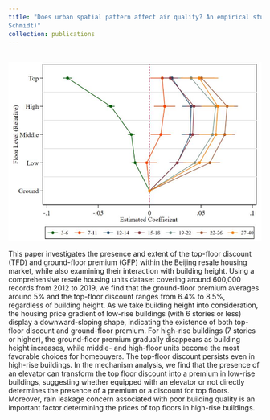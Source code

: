 ```yaml
---
title: "Does urban spatial pattern affect air quality? An empirical study from Germany metropolitan regions (with Stephan 
Schmidt)"
collection: publications
---
```



<br/><img src='/images/JRS.jpg'>

This paper investigates the presence and extent of the top-floor discount (TFD) and ground-floor premium (GFP) within the Beijing resale housing market, while also examining their interaction with building height. Using a comprehensive resale housing units dataset covering around 600,000 records from 2012 to 2019, we find that the ground-floor premium averages around 5% and the top-floor discount ranges from 6.4% to 8.5%, regardless of building height. As we take building height into consideration, the housing price gradient of low-rise buildings (with 6 stories or less) display a downward-sloping shape, indicating the existence of both top-floor discount and ground-floor premium. For high-rise buildings (7 stories or higher), the ground-floor premium gradually disappears as building height increases, while middle- and high-floor units become the most favorable choices for homebuyers. The top-floor discount persists even in high-rise buildings. In the mechanism analysis, we find that the presence of an elevator can transform the top floor discount into a premium in low-rise buildings, suggesting whether equipped with an elevator or not directly determines the presence of a premium or a discount for top floors. Moreover, rain leakage concern associated with poor building quality is an important factor determining the prices of top floors in high-rise buildings.  
